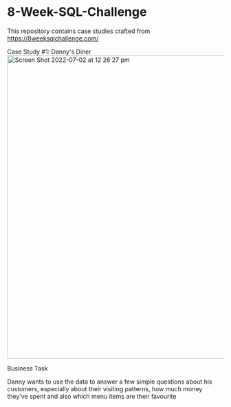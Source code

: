 # 8-Week-SQL-Challenge
This repository contains case studies crafted from https://8weeksqlchallenge.com/

Case Study #1: Danny's Diner
<img width="706" alt="Screen Shot 2022-07-02 at 12 26 27 pm" src="https://user-images.githubusercontent.com/108335477/176983399-e001685a-20ae-4dbb-a2cb-622d38650350.png">

Business Task

Danny wants to use the data to answer a few simple questions about his customers, especially about their visiting patterns, how much money they’ve spent and also which menu items are their favourite
